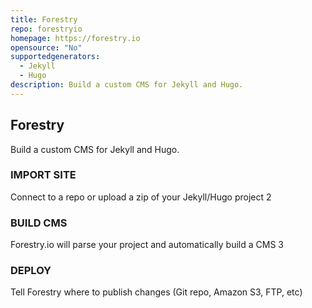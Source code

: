 ```yaml
---
title: Forestry
repo: forestryio
homepage: https://forestry.io
opensource: "No"
supportedgenerators:
  - Jekyll
  - Hugo
description: Build a custom CMS for Jekyll and Hugo.
---
```

## Forestry
Build a custom CMS for Jekyll and Hugo.

### IMPORT SITE
Connect to a repo or upload a zip of your Jekyll/Hugo project
2

### BUILD CMS
Forestry.io will parse your project and automatically build a CMS
3

### DEPLOY
Tell Forestry where to publish changes (Git repo, Amazon S3, FTP, etc)